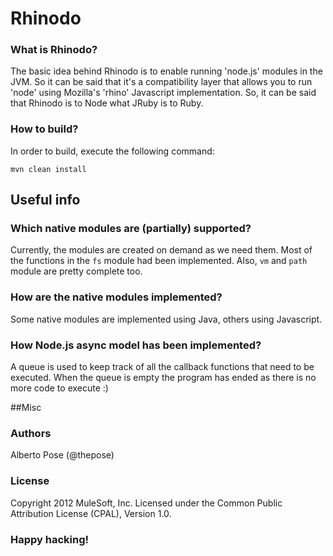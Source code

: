 # Rhinodo

### What is Rhinodo? 
The basic idea behind Rhinodo is to enable running 'node.js' modules in the JVM. So it can be said that it's a compatibility layer that allows you to run 'node' using Mozilla's 'rhino' Javascript implementation. So, it can be said that Rhinodo is to Node what JRuby is to Ruby.

### How to build?
In order to build, execute the following command:

    mvn clean install

## Useful info

### Which native modules are (partially) supported?
Currently, the modules are created on demand as we need them. Most of the functions in the `fs` module had been implemented. Also, `vm` and `path` module are pretty complete too.

### How are the native modules implemented?
Some native modules are implemented using Java, others using Javascript.

### How Node.js async model has been implemented?
A queue is used to keep track of all the callback functions that need to be executed. When the queue is empty the program has ended as there is no more code to execute :)

##Misc 

### Authors
Alberto Pose (@thepose)

### License
Copyright 2012 MuleSoft, Inc. Licensed under the Common Public Attribution License (CPAL), Version 1.0. 
    
### Happy hacking!
